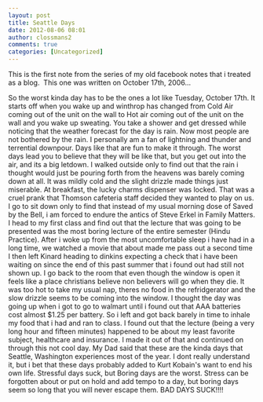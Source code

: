 ```yaml
---
layout: post
title: Seattle Days
date: 2012-08-06 08:01
author: clossmans2
comments: true
categories: [Uncategorized]
---
```

This is the first note from the series of my old facebook notes that i treated as a blog.  This one was written on October 17th, 2006...

So the worst kinda day has to be the ones a lot like Tuesday, October 17th. It starts off when you wake up and winthrop has changed from Cold Air coming out of the unit on the wall to Hot air coming out of the unit on the wall and you wake up sweating. You take a shower and get dressed while noticing that the weather forecast for the day is rain. Now most people are not bothered by the rain. I personally am a fan of lightning and thunder and terrential downpour. Days like that are fun to make it through. The worst days lead you to believe that they will be like that, but you get out into the air, and its a big letdown. I walked outside only to find out that the rain i thought would just be pouring forth from the heavens was barely coming down at all. It was mildly cold and the slight drizzle made things just miserable. At breakfast, the lucky charms dispenser was locked. That was a cruel prank that Thomson cafeteria staff decided they wanted to play on us. I go to sit down only to find that instead of my usual morning dose of Saved by the Bell, i am forced to endure the antics of Steve Erkel in Family Matters. I head to my first class and find out that the lecture that was going to be presented was the most boring lecture of the entire semester (Hindu Practice). After i woke up from the most uncomfortable sleep i have had in a long time, we watched a movie that about made me pass out a second time I then left Kinard heading to dinkins expecting a check that i have been waiting on since the end of this past summer that i found out had still not shown up. I go back to the room that even though the window is open it feels like a place christians believe non believers will go when they die. It was too hot to take my usual nap, theres no food in the refridgerator and the slow drizzle seems to be coming into the window. I thought the day was going up when i got to go to walmart until i found out that AAA batteries cost almost $1.25 per battery. So i left and got back barely in time to inhale my food that i had and ran to class. I found out that the lecture (being a very long hour and fifteen minutes) happened to be about my least favorite subject, healthcare and insurance. I made it out of that and continued on through this not cool day. My Dad said that these are the kinda days that Seattle, Washington experiences most of the year. I dont really understand it, but i bet that these days probably added to Kurt Kobain's want to end his own life. Stressful days suck, but Boring days are the worst. Stress can be forgotten about or put on hold and add tempo to a day, but boring days seem so long that you will never escape them.
BAD DAYS SUCK!!!!
